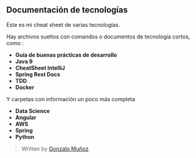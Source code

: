 ## Documentación de tecnologías

Este es mi cheat sheet de varias tecnologías.

Hay archivos sueltos con comandos o documentos de tecnología cortos, como :

- **Guía de buenas prácticas de desarrollo**
- **Java 9**
- **CheatSheet IntelliJ**
- **Spring Rest Docs**
- **TDD**
- **Docker**

Y carpetas con información un poco más completa

- **Data Science**
- **Angular**
- **AWS**
- **Spring**
- **Python**


> Written by [Gonzalo Muñoz](https://github.com/gonzaloan/).
<!--stackedit_data:
eyJoaXN0b3J5IjpbODg2NzQ4NjIyXX0=
-->